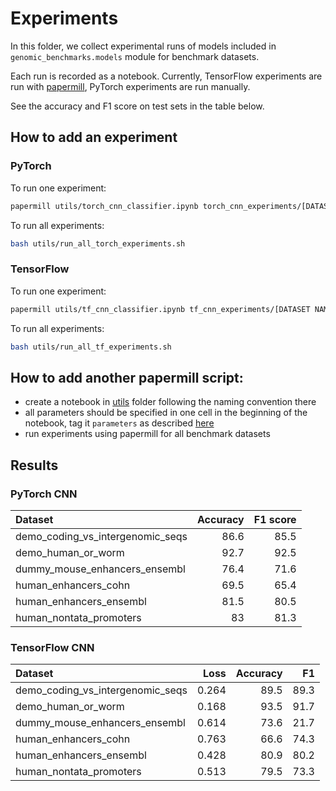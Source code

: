 # Experiments

In this folder, we collect experimental runs of models included in `genomic_benchmarks.models` module for benchmark datasets.  

Each run is recorded as a notebook. Currently, TensorFlow experiments are run with [papermill](https://github.com/nteract/papermill), PyTorch experiments are run manually.

See the accuracy and F1 score on test sets in the table below.

## How to add an experiment

### PyTorch

To run one experiment:

```bash
papermill utils/torch_cnn_classifier.ipynb torch_cnn_experiments/[DATASET NAME].ipynb -p DATASET [DATASET NAME]
```

To run all experiments:

```bash
bash utils/run_all_torch_experiments.sh
```

### TensorFlow

To run one experiment:

```bash
papermill utils/tf_cnn_classifier.ipynb tf_cnn_experiments/[DATASET NAME].ipynb -p DATASET [DATASET NAME]
```

To run all experiments:

```bash
bash utils/run_all_tf_experiments.sh
```

## How to add another papermill script:

  * create a notebook in [utils](utils/) folder following the naming convention there
  * all parameters should be specified in one cell in the beginning of the notebook, tag it `parameters` as described [here](https://github.com/nteract/papermill#parameterizing-a-notebook)
  * run experiments using papermill for all benchmark datasets

## Results

### PyTorch CNN

| Dataset                          |   Accuracy |   F1 score |
|:---------------------------------|-----------:|-----------:|
| demo_coding_vs_intergenomic_seqs |       86.6 |       85.5 |
| demo_human_or_worm               |       92.7 |       92.5 |
| dummy_mouse_enhancers_ensembl             |       76.4 |       71.6 |
| human_enhancers_cohn             |       69.5 |       65.4 |
| human_enhancers_ensembl          |       81.5 |       80.5 |
| human_nontata_promoters          |       83   |       81.3 |


### TensorFlow CNN

| Dataset                          |   Loss |   Accuracy |   F1 |
|:---------------------------------|-------:|-----------:|-----:|
| demo_coding_vs_intergenomic_seqs |  0.264 |       89.5 | 89.3 |
| demo_human_or_worm               |  0.168 |       93.5 | 91.7 |
| dummy_mouse_enhancers_ensembl             |  0.614 |       73.6 | 21.7 |
| human_enhancers_cohn             |  0.763 |       66.6 | 74.3 |
| human_enhancers_ensembl          |  0.428 |       80.9 | 80.2 |
| human_nontata_promoters          |  0.513 |       79.5 | 73.3 |